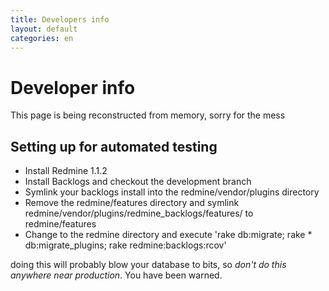 ```yaml
---
title: Developers info
layout: default
categories: en
---
```

# Developer info

This page is being reconstructed from memory, sorry for the mess

## Setting up for automated testing

* Install Redmine 1.1.2
* Install Backlogs and checkout the development branch
* Symlink your backlogs install into the redmine/vendor/plugins directory
* Remove the redmine/features directory and symlink redmine/vendor/plugins/redmine_backlogs/features/ to redmine/features
* Change to the redmine directory and execute 'rake db:migrate; rake * db:migrate_plugins; rake redmine:backlogs:rcov'

doing this will probably blow your database to bits, so *don't do this
anywhere near production*. You have been warned.
